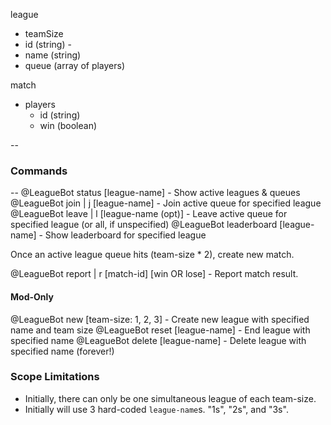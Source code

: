 league
- teamSize
- id (string) <server-id>-<league-name>
- name (string)
- queue (array of players)

match
- players
  - id (string)
  - win (boolean)

--

### Commands
--
@LeagueBot status [league-name] - Show active leagues & queues
@LeagueBot join | j [league-name] - Join active queue for specified league
@LeagueBot leave | l [league-name (opt)] - Leave active queue for specified league (or all, if unspecified)
@LeagueBot leaderboard [league-name] - Show leaderboard for specified league

Once an active league queue hits (team-size * 2), create new match.

@LeagueBot report | r [match-id] [win OR lose] - Report match result. 

#### Mod-Only
@LeagueBot new [team-size: 1, 2, 3] - Create new league with specified name and team size
@LeagueBot reset [league-name] - End league with specified name
@LeagueBot delete [league-name] - Delete league with specified name (forever!)


### Scope Limitations
- Initially, there can only be one simultaneous league of each team-size.
- Initially will use 3 hard-coded `league-name`s. "1s", "2s", and "3s".